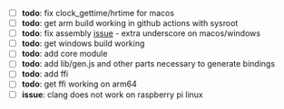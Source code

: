 - [ ] **todo**: fix clock_gettime/hrtime for macos
- [ ] **todo**: get arm build working in github actions with sysroot
- [ ] **todo**: fix assembly [issue](https://stackoverflow.com/questions/1034852/adding-leading-underscores-to-assembly-symbols-with-gcc-on-win32) - extra underscore on macos/windows
- [ ] **todo**: get windows build working
- [ ] **todo**: add core module
- [ ] **todo**: add lib/gen.js and other parts necessary to generate bindings
- [ ] **todo**: add ffi
- [ ] **todo**: get ffi working on arm64
- [ ] **issue**: clang does not work on raspberry pi linux
